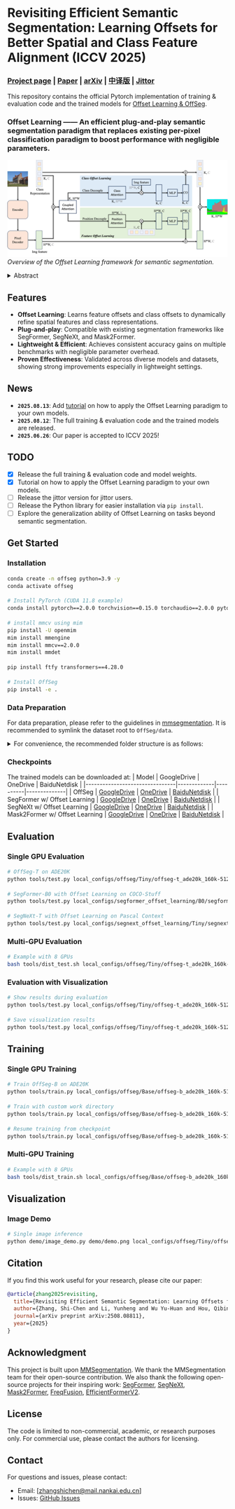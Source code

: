# Revisiting Efficient Semantic Segmentation: Learning Offsets for Better Spatial and Class Feature Alignment (ICCV 2025)

### [Project page](https://github.com/HVision-NKU/OffSeg) | [Paper](https://mftp.mmcheng.net/Papers/25ICCV-OffsetLearning.pdf) | [arXiv](https://arxiv.org/abs/2508.08811) | [中译版](resources/25ICCV-OffsetLearning-cn.pdf) | [Jittor]()

This repository contains the official Pytorch implementation of training & evaluation code and the trained models for [Offset Learning & OffSeg](https://arxiv.org/abs/2508.08811).

### Offset Learning —— An efficient plug-and-play semantic segmentation paradigm that replaces existing per-pixel classification paradigm to boost performance with negligible parameters.

![Framework Overview](resources/framework.png)
*Overview of the Offset Learning framework for semantic segmentation.*

<details>
<summary>Abstract</summary>
Offset Learning is a new semantic segmentation paradigm that efficiently learns feature offsets and class offsets to dynamically refine both spatial features and class representations, addressing the inherent misalignment problem in per-pixel classification. Based on this paradigm, we design OffSeg, an efficient segmentation network that delivers consistent accuracy improvements on multiple benchmarks. Notably, the Offset Learning paradigm is plug-and-play, allowing it to directly replace other segmentation paradigms in existing models to achieve performance gains with only negligible parameter overhead.
</details>

## Features
* **Offset Learning**: Learns feature offsets and class offsets to dynamically refine spatial features and class representations.
* **Plug-and-play**: Compatible with existing segmentation frameworks like SegFormer, SegNeXt, and Mask2Former.
* **Lightweight & Efficient**: Achieves consistent accuracy gains on multiple benchmarks with negligible parameter overhead.
* **Proven Effectiveness**: Validated across diverse models and datasets, showing strong improvements especially in lightweight settings.

## News
- **`2025.08.13`**: Add [tutorial](toturials/Toturial:Using_Offset_Learning_In_Your_Own_Model.md) on how to apply the Offset Learning paradigm to your own models.
- **`2025.08.12`**: The full training & evaluation code and the trained models are released.
- **`2025.06.26`**: Our paper is accepted to ICCV 2025!

## TODO
* [x] Release the full training & evaluation code and model weights. 
* [x] Tutorial on how to apply the Offset Learning paradigm to your own models.
* [ ] Release the jittor version for jittor users.
* [ ] Release the Python library for easier installation via `pip install`.
* [ ] Explore the generalization ability of Offset Learning on tasks beyond semantic segmentation.

## Get Started

### Installation

```bash
conda create -n offseg python=3.9 -y
conda activate offseg

# Install PyTorch (CUDA 11.8 example)
conda install pytorch==2.0.0 torchvision==0.15.0 torchaudio==2.0.0 pytorch-cuda=11.8 -c pytorch -c nvidia

# install mmcv using mim
pip install -U openmim
mim install mmengine
mim install mmcv==2.0.0
mim install mmdet

pip install ftfy transformers==4.28.0

# Install OffSeg
pip install -e .
```

### Data Preparation

For data preparation, please refer to the guidelines in [mmsegmentation](https://github.com/open-mmlab/mmsegmentation/blob/main/docs/en/user_guides/2_dataset_prepare.md#prepare-datasets).
It is recommended to symlink the dataset root to `OffSeg/data`.

<details>
<summary>For convenience, the recommended folder structure is as follows: </summary>

```
OffSeg
├── data
│   ├── ade
│   │   ├── ADEChallengeData2016
│   │   │   ├── annotations
│   │   │   │   ├── training
│   │   │   │   ├── validation
│   │   │   ├── images
│   │   │   │   ├── training
│   │   │   │   ├── validation
│   ├── cityscapes
│   │   ├── leftImg8bit
│   │   │   ├── train
│   │   │   ├── val
│   │   ├── gtFine
│   │   │   ├── train
│   │   │   ├── val
│   ├── coco_stuff164k
│   │   ├── images
│   │   │   ├── train2017
│   │   │   ├── val2017
│   │   ├── annotations
│   │   │   ├── train2017
│   │   │   ├── val2017
│   ├── VOCdevkit
│   │   ├── VOC2010
│   │   │   ├── JPEGImages
│   │   │   ├── SegmentationClassContext
│   │   │   ├── ImageSets
│   │   │   │   ├── SegmentationContext
│   │   │   │   │   ├── train.txt
│   │   │   │   │   ├── val.txt
│   │   │   ├── trainval_merged.json
```

</details>

### Checkpoints

The trained models can be downloaded at:
| Model                          | GoogleDrive | OneDrive | BaiduNetdisk |
|--------------------------------|-------------|----------|--------------|
| OffSeg                         | [GoogleDrive](https://drive.google.com/drive/folders/1RpQ1ouZJpiIPQU0nRpl9wGeOVoQ-_ZEy?usp=sharing) | [OneDrive](https://mailnankaieducn-my.sharepoint.com/:f:/g/personal/zhangshichen_mail_nankai_edu_cn/Er6Lo--3WIlCnj03f6xOzJkBhuJuNDpdBJoTsTJa0vbQgQ) | [BaiduNetdisk](https://pan.baidu.com/s/1iMyz_u46antonjauVuaXcg?pwd=2025) |
| SegFormer w/ Offset Learning   | [GoogleDrive](https://drive.google.com/drive/folders/1IADpcyR6Ld1_kLmKF2FV9y_hwZtNUPOB?usp=sharing) | [OneDrive](https://mailnankaieducn-my.sharepoint.com/:f:/g/personal/zhangshichen_mail_nankai_edu_cn/EnE8OIJwszFPrf0yJcugkQABLjthQQzwJagbJm6rbK6IZw) | [BaiduNetdisk](https://pan.baidu.com/s/1yqil_EQkXJHokza5jNuGPg?pwd=2025) |
| SegNeXt w/ Offset Learning     | [GoogleDrive](https://drive.google.com/drive/folders/1OHgoN3wpWmqEHdtqxyBCwCy5k7m_vZlJ?usp=sharing) | [OneDrive](https://mailnankaieducn-my.sharepoint.com/:f:/g/personal/zhangshichen_mail_nankai_edu_cn/Eif6LjQW145Lg-gAOnpwqWABnDIQvMRoeH6j5HiZd6MQzg) | [BaiduNetdisk](https://pan.baidu.com/s/1S8VadoubEPJj-vB2-lUIEg?pwd=2025) |
| Mask2Former w/ Offset Learning | [GoogleDrive](https://drive.google.com/drive/folders/13bsb0XTtw1nXfPpmA4FThZ3j1ZZN8_PL?usp=sharing) | [OneDrive](https://mailnankaieducn-my.sharepoint.com/:f:/g/personal/zhangshichen_mail_nankai_edu_cn/Esv293NPghdMmnB6G36RY0UBi2lb6AeXAxYR4W_xwoy4jA) | [BaiduNetdisk](https://pan.baidu.com/s/1M7i7ETrIEZ-nLnbt96yTUg?pwd=2025) |

## Evaluation

### Single GPU Evaluation

```bash
# OffSeg-T on ADE20K
python tools/test.py local_configs/offseg/Tiny/offseg-t_ade20k_160k-512x512.py /path/to/checkpoint.pth

# SegFormer-B0 with Offset Learning on COCO-Stuff
python tools/test.py local_configs/segformer_offset_learning/B0/segformer_mit-b0_offset_learning_8xb2-80k_stuff164k-512x512.py /path/to/checkpoint.pth

# SegNeXt-T with Offset Learning on Pascal Context
python tools/test.py local_configs/segnext_offset_learning/Tiny/segnext_mscan-t_offset_learning_80k_pascal-context-59_480x480.py /path/to/checkpoint.pth
```

### Multi-GPU Evaluation

```bash
# Example with 8 GPUs
bash tools/dist_test.sh local_configs/offseg/Tiny/offseg-t_ade20k_160k-512x512.py /path/to/checkpoint.pth 8
```

### Evaluation with Visualization

```bash
# Show results during evaluation
python tools/test.py local_configs/offseg/Tiny/offseg-t_ade20k_160k-512x512.py /path/to/checkpoint.pth --show

# Save visualization results
python tools/test.py local_configs/offseg/Tiny/offseg-t_ade20k_160k-512x512.py /path/to/checkpoint.pth --show-dir ./vis_results
```

## Training

### Single GPU Training

```bash
# Train OffSeg-B on ADE20K
python tools/train.py local_configs/offseg/Base/offseg-b_ade20k_160k-512x512.py

# Train with custom work directory
python tools/train.py local_configs/offseg/Base/offseg-b_ade20k_160k-512x512.py --work-dir ./work_dirs/offseg-b_ade20k_160k-512x512

# Resume training from checkpoint
python tools/train.py local_configs/offseg/Base/offseg-b_ade20k_160k-512x512.py --resume
```

### Multi-GPU Training

```bash
# Example with 8 GPUs
bash tools/dist_train.sh local_configs/offseg/Base/offseg-b_ade20k_160k-512x512.py 8
```

## Visualization

### Image Demo

```bash
# Single image inference
python demo/image_demo.py demo/demo.png local_configs/offseg/Tiny/offseg-t_ade20k_160k-512x512.py /path/to/checkpoint.pth --out-dir ./demo_results
```

## Citation

If you find this work useful for your research, please cite our paper:

```bibtex
@article{zhang2025revisiting,
  title={Revisiting Efficient Semantic Segmentation: Learning Offsets for Better Spatial and Class Feature Alignment},
  author={Zhang, Shi-Chen and Li, Yunheng and Wu Yu-Huan and Hou, Qibin and Cheng, Ming-Ming},
  journal={arXiv preprint arXiv:2508.08811},
  year={2025}
}
```

## Acknowledgment

This project is built upon [MMSegmentation](https://github.com/open-mmlab/mmsegmentation). We thank the MMSegmentation team for their open-source contribution.
We also thank the following open-source projects for their inspiring work: [SegFormer](https://github.com/NVlabs/SegFormer), [SegNeXt](https://github.com/visual-attention-network/segnext), [Mask2Former](https://github.com/facebookresearch/Mask2Former), [FreqFusion](https://github.com/Linwei-Chen/FreqFusion), [EfficientFormerV2](https://github.com/snap-research/EfficientFormer).


## License
The code is limited to non-commercial, academic, or research purposes only. For commercial use, please contact the authors for licensing.

## Contact

For questions and issues, please contact:
- Email: [zhangshichen@mail.nankai.edu.cn]
- Issues: [GitHub Issues](https://github.com/HVision-NKU/OffSeg/issues)
